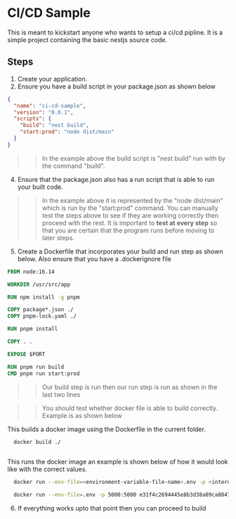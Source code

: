 # CI/CD Sample
This is meant to kickstart anyone who wants to setup a ci/cd pipline. It is a simple project containing the basic nestjs source code.

## Steps
1. Create your application.
2. Ensure you have a build script in your package.json as shown below
```json
{
  "name": "ci-cd-sample",
  "version": "0.0.1",
  "scripts": {
    "build": "nest build",
    "start:prod": "node dist/main"
  }
}
```
>> In the example above the build script is "nest build" run with by the command "build".
4. Ensure that the package.json also has a run script that is able to run your built code.
>> In the example above it is represented by the "node dist/main" which is run by the "start:prod" command.
You can manually test the steps above to see if they are working correctly then proceed with the rest. It is important
to **test at every step** so that you are certain that the program runs before moving to later steps. 
5. Create a Dockerfile that incorporates your build and run step as shown below. Also ensure that you have a .dockerignore file
```Dockerfile
FROM node:16.14

WORKDIR /usr/src/app

RUN npm install -g pnpm

COPY package*.json ./
COPY pnpm-lock.yaml ./

RUN pnpm install

COPY . .

EXPOSE $PORT

RUN pnpm run build
CMD pnpm run start:prod
```
>> Our build step is run then our run step is run as shown in the last two lines

>>You should test whether docker file is able to build correctly. Example is as shown below

This builds a docker image using the Dockerfile in the current folder.
```bash
  docker build ./
  
```  
This runs the docker image an example is shown below of how it would look like with the correct values.
```bash
  docker run --env-file=<environment-variable-file-name>.env -p <internal_docker_port>:<machine_port> <docker_image_id> 

  docker run --env-file=.env -p 5000:5000 e31f4c2694445e8b3d38a09ca8847a7ecb2c956fc10fbaf3932ec9a71df9177d
```
6. If everything works upto that point then you can proceed to build 